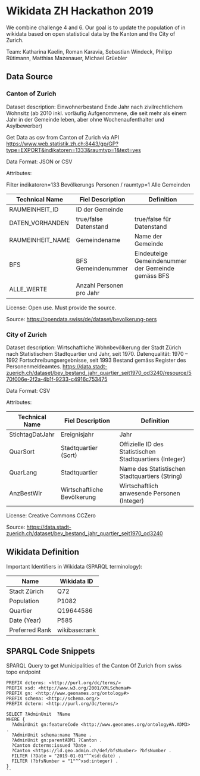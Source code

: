 # Wikidata ZH Hackathon 2019

We combine challenge 4 and 6. Our goal is to update the population of in wikidata based on open statistical data by the Kanton and the City of Zurich. 

Team: Katharina Kaelin, Roman Karavia, Sebastian Windeck, Philipp Rütimann, Matthias Mazenauer, Michael Grüebler

## Data Source

### Canton of Zurich
Dataset description: Einwohnerbestand Ende Jahr nach zivilrechtlichem Wohnsitz (ab 2010 inkl. vorläufig Aufgenommene, die seit mehr als einem Jahr in der Gemeinde leben, aber ohne Wochenaufenthalter und Asylbewerber)

Get Data as csv from Canton of Zurich via API
https://www.web.statistik.zh.ch:8443/gp/GP?type=EXPORT&indikatoren=1333&raumtyp=1&text=yes

Data Format: JSON or CSV

Attributes: 

Filter indikatoren=133 Bevölkerungs Personen / raumtyp=1 Alle Gemeinden

| Technical Name   | Fiel Description         | Definition  |
| ---------------- | ------------------------ | ----------- |
| RAUMEINHEIT_ID   | ID der Gemeinde          |          |
| DATEN_VORHANDEN  | true/false Datenstand    | true/false für Datenstand |
| RAUMEINHEIT_NAME | Gemeindename             | Name der Gemeinde  |
| BFS              | BFS Gemeindenummer       | Eindeuteige Gemeindenummer der Gemeinde gemäss BFS |
| ALLE_WERTE       | Anzahl Personen pro Jahr |  |

License: Open use. Must provide the source. 

Source: https://opendata.swiss/de/dataset/bevolkerung-pers

### City of Zurich
Dataset description: Wirtschaftliche Wohnbevölkerung der Stadt Zürich nach Statistischem Stadtquartier und Jahr, seit 1970. Datenqualität: 1970 – 1992 Fortschreibungsergebnisse, seit 1993 Bestand gemäss Register des Personenmeldeamtes.
https://data.stadt-zuerich.ch/dataset/bev_bestand_jahr_quartier_seit1970_od3240/resource/570f006e-2f2a-4b1f-9233-c4916c753475

Data Format: CSV

Attributes: 

| Technical Name  | Fiel Description            | Definition  |
| --------------- | --------------------------- | ----------- |
| StichtagDatJahr | Ereignisjahr                | Jahr         |
| QuarSort        | Stadtquartier (Sort)        | Offizielle ID des Statistischen Stadtquartiers (Integer) |
| QuarLang        | Stadtquartier               | Name des Statistischen Stadtquartiers (String) |
| AnzBestWir      | Wirtschaftliche Bevölkerung | Wirtschaftlich anwesende Personen (Integer) |

License: Creative Commons CCZero

Source: https://data.stadt-zuerich.ch/dataset/bev_bestand_jahr_quartier_seit1970_od3240

## Wikidata Definition

Important Identifiers in Wikidata (SPARQL terminology):

| Name           | Wikidata ID   |
| -------------- | ------------- | 
| Stadt Zürich   | Q72           | 
| Population     | P1082         | 
| Quartier       | Q19644586     | 
| Date (Year)    | P585          | 
| Preferred Rank | wikibase:rank |

## SPARQL Code Snippets

SPARQL Query to get Municipalities of the Canton Of Zurich from swiss topo endpoint

```
PREFIX dcterms: <http://purl.org/dc/terms/>
PREFIX xsd: <http://www.w3.org/2001/XMLSchema#>
PREFIX gn: <http://www.geonames.org/ontology#>
PREFIX schema: <http://schema.org/>
PREFIX dcterm: <http://purl.org/dc/terms/>

SELECT ?AdminUnit  ?Name
WHERE {
  ?AdminUnit gn:featureCode <http://www.geonames.org/ontology#A.ADM3> .
  ?AdminUnit schema:name ?Name .
  ?AdminUnit gn:parentADM1 ?Canton .
  ?Canton dcterms:issued ?Date .
  ?Canton <https://ld.geo.admin.ch/def/bfsNumber> ?bfsNumber .
  FILTER (?Date = "2019-01-01"^^xsd:date) .
  FILTER (?bfsNumber = "1"^^xsd:integer) .
}
``


